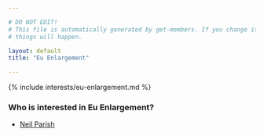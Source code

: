 ```yaml
---

# DO NOT EDIT!
# This file is automatically generated by get-members. If you change it, bad
# things will happen.

layout: default
title: "Eu Enlargement"

---
```


{% include interests/eu-enlargement.md %}

### Who is interested in Eu Enlargement?


* [Neil Parish](../members/neil-parish.html)
